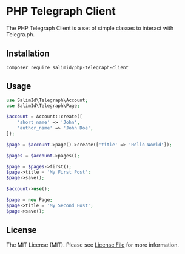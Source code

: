 # PHP Telegraph Client

The PHP Telegraph Client is a set of simple classes to interact with Telegra.ph.

## Installation

```
composer require salimid/php-telegraph-client
```

## Usage

``` php
use SalimId\Telegraph\Account;
use SalimId\Telegraph\Page;

$account = Account::create([
    'short_name' => 'John',
    'author_name' => 'John Doe',
]);

$page = $account->page()->create(['title' => 'Hello World']);

$pages = $account->pages();

$page = $pages->first();
$page->title = 'My First Post';
$page->save();

$account->use();

$page = new Page;
$page->title = 'My Second Post';
$page->save();
```

## License 
The MIT License (MIT). Please see [License File](LICENSE) for more information.
